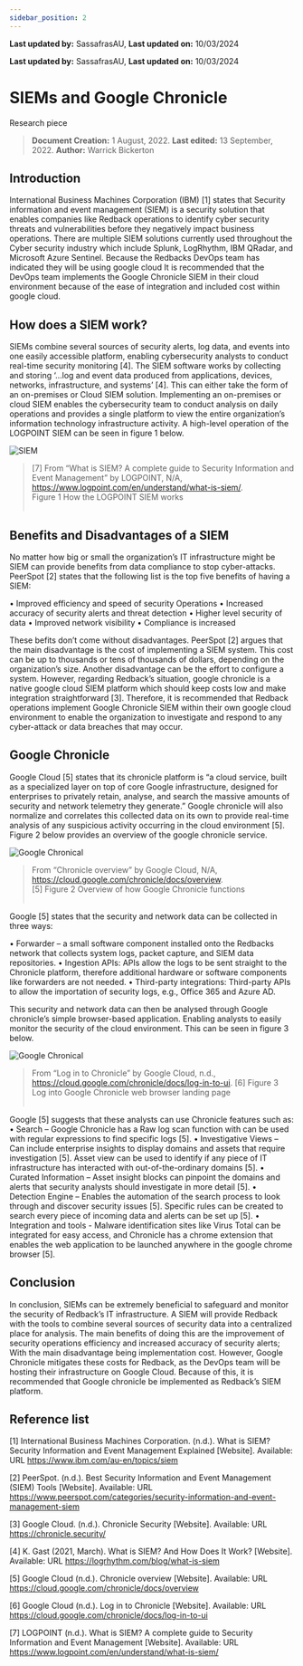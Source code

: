 ```yaml
---
sidebar_position: 2
---
```


**Last updated by:** SassafrasAU, **Last updated on:** 10/03/2024


**Last updated by:** SassafrasAU, **Last updated on:** 10/03/2024


# SIEMs and Google Chronicle 

Research piece

> **Document Creation:** 1 August, 2022. **Last edited:** 13 September, 2022. **Author:** Warrick Bickerton

## Introduction
International Business Machines Corporation (IBM) [1] states that Security information and event management (SIEM) is a security solution that enables companies like Redback operations to identify cyber security threats and vulnerabilities before they negatively impact business operations. There are multiple SIEM solutions currently used throughout the Cyber security industry which include Splunk, LogRhythm, IBM QRadar, and Microsoft Azure Sentinel. Because the Redbacks DevOps team has indicated they will be using google cloud It is recommended that the DevOps team implements the Google Chronicle SIEM in their cloud environment because of the ease of integration and included cost within google cloud. 

## How does a SIEM work? 

SIEMs combine several sources of security alerts, log data, and events into one easily accessible platform, enabling cybersecurity analysts to conduct real-time security monitoring [4]. The SIEM software works by collecting and storing ‘…log and event data produced from applications, devices, networks, infrastructure, and systems’ [4]. This can either take the form of an on-premises or Cloud SIEM solution. Implementing an on-premises or cloud SIEM enables the cybersecurity team to conduct analysis on daily operations and provides a single platform to view the entire organization’s information technology infrastructure activity. A high-level operation of the LOGPOINT SIEM can be seen in figure 1 below. 

![SIEM](img\siem.png)
> [7] From “What is SIEM? A complete guide to Security Information and Event Management” by LOGPOINT, N/A, https://www.logpoint.com/en/understand/what-is-siem/.  
> Figure 1 How the LOGPOINT SIEM works
<br></br>

## Benefits and Disadvantages of a SIEM 

No matter how big or small the organization’s IT infrastructure might be SIEM can provide benefits from data compliance to stop cyber-attacks. PeerSpot [2] states that the following list is the top five benefits of having a SIEM:

•	Improved efficiency and speed of security Operations
•	Increased accuracy of security alerts and threat detection 
•	Higher level security of data
•	Improved network visibility
•	Compliance is increased  

These befits don’t come without disadvantages. PeerSpot [2] argues that the main disadvantage is the cost of implementing a SIEM system. This cost can be up to thousands or tens of thousands of dollars, depending on the organization’s size. Another disadvantage can be the effort to configure a system. However, regarding Redback’s situation, google chronicle is a native google cloud SIEM platform which should keep costs low and make integration straightforward [3].  Therefore, it is recommended that Redback operations implement Google Chronicle SIEM within their own google cloud environment to enable the organization to investigate and respond to any cyber-attack or data breaches that may occur. 


## Google Chronicle
Google Cloud [5] states that its chronicle platform is “a cloud service, built as a specialized layer on top of core Google infrastructure, designed for enterprises to privately retain, analyse, and search the massive amounts of security and network telemetry they generate.”  Google chronicle will also normalize and correlates this collected data on its own to provide real-time analysis of any suspicious activity occurring in the cloud environment [5]. Figure 2 below provides an overview of the google chronicle service. 

![Google Chronical](img\google-chronical.png)
> From “Chronicle overview” by Google Cloud, N/A, https://cloud.google.com/chronicle/docs/overview.     
> [5] Figure 2 Overview of how Google Chronicle functions
<br></br>

Google [5] states that the security and network data can be collected in three ways:

•	Forwarder – a small software component installed onto the Redbacks network that collects system logs, packet capture, and SIEM data repositories.
•	Ingestion APIs: APIs allow the logs to be sent straight to the Chronicle platform, therefore additional hardware or software components like forwarders are not needed.
•	Third-party integrations: Third-party APIs to allow the importation of security logs, e.g., Office 365 and Azure AD.

This security and network data can then be analysed through Google chronicle’s simple browser-based application. Enabling analysts to easily monitor the security of the cloud environment. This can be seen in figure 3 below. 

![Google Chronical](img\chronical.png)
> From “Log in to Chronicle” by Google Cloud, n.d., https://cloud.google.com/chronicle/docs/log-in-to-ui. 
> [6] Figure 3 Log into Google Chronicle web browser landing page
<br></br>

Google [5] suggests that these analysts can use Chronicle features such as:
•	Search – Google Chronicle has a Raw log scan function with can be used with regular expressions to find specific logs [5]. 
•	Investigative Views – Can include enterprise insights to display domains and assets that require investigation [5]. Asset view can be used to identify if any piece of IT infrastructure has interacted with out-of-the-ordinary domains [5]. 
•	Curated Information – Asset insight blocks can pinpoint the domains and alerts that security analysts should investigate in more detail [5].
•	Detection Engine – Enables the automation of the search process to look through and discover security issues [5]. Specific rules can be created to search every piece of incoming data and alerts can be set up [5].
•	Integration and tools - Malware identification sites like Virus Total can be integrated for easy access, and Chronicle has a chrome extension that enables the web application to be launched anywhere in the google chrome browser [5]. 

## Conclusion

In conclusion, SIEMs can be extremely beneficial to safeguard and monitor the security of Redback’s IT infrastructure.  A SIEM will provide Redback with the tools to combine several sources of security data into a centralized place for analysis. The main benefits of doing this are the improvement of security operations efficiency and increased accuracy of security alerts; With the main disadvantage being implementation cost. However, Google Chronicle mitigates these costs for Redback, as the DevOps team will be hosting their infrastructure on Google Cloud. Because of this, it is recommended that Google chronicle be implemented as Redback’s SIEM platform.

## Reference list

[1] International Business Machines Corporation. (n.d.).  What is SIEM?  Security Information and Event Management Explained [Website]. Available: URL https://www.ibm.com/au-en/topics/siem 

[2] PeerSpot. (n.d.). Best Security Information and Event Management (SIEM) Tools [Website]. Available: URL https://www.peerspot.com/categories/security-information-and-event-management-siem 

[3] Google Cloud. (n.d.). Chronicle Security [Website]. Available: URL https://chronicle.security/ 

[4] K. Gast (2021, March). What is SIEM? And How Does It Work? [Website]. Available: URL https://logrhythm.com/blog/what-is-siem  

[5] Google Cloud (n.d.). Chronicle overview [Website]. Available: URL https://cloud.google.com/chronicle/docs/overview 

[6] Google Cloud (n.d.). Log in to Chronicle [Website]. Available: URL https://cloud.google.com/chronicle/docs/log-in-to-ui 

[7] LOGPOINT (n.d.). What is SIEM? A complete guide to Security Information and Event Management [Website]. Available: URL https://www.logpoint.com/en/understand/what-is-siem/ 
